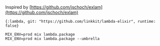 Inspired by [https://github.com/jschoch/exlam](https://github.com/jschoch/exlam)

```
{:lambda, git: "https://github.com/linkkit/lambda-elixir", runtime: false}

MIX_ENV=prod mix lambda.package
MIX_ENV=prod mix lambda.package --umbrella
```
